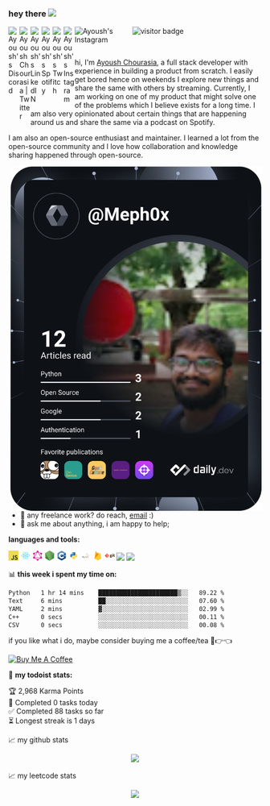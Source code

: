### hey there <img src="https://media.giphy.com/media/hvRJCLFzcasrR4ia7z/giphy.gif" width="25px">
<a href="https://discord.gg/RjjEKMnJ">
  <img align="left" alt="Ayoush's Discord" width="22px" src="https://raw.githubusercontent.com/peterthehan/peterthehan/master/assets/discord.svg" />
</a>
<a href="https://twitter.com/ayoushhorcrux">
  <img align="left" alt="Ayoush Chourasia | Twitter" width="22px" src="https://raw.githubusercontent.com/peterthehan/peterthehan/master/assets/twitter.svg" />
</a>
<a href="https://www.linkedin.com/in/ayoush-chourasia-767041b4/">
  <img align="left" alt="Ayoush's LinkedIN" width="22px" src="https://raw.githubusercontent.com/peterthehan/peterthehan/master/assets/linkedin.svg" />
</a>
<a href="https://open.spotify.com/user/31bys2w63zcrkal27oi2zoh3t2jq?si=5e21b5a660d6498b">
  <img align="left" alt="Ayoush's Spotify" width="22px" src="https://upload.wikimedia.org/wikipedia/commons/1/19/Spotify_logo_without_text.svg" />
</a>
<a href="https://www.twitch.tv/help_buddy">
  <img align="left" alt="Ayoush's Twitch" width="22px" src="https://upload.wikimedia.org/wikipedia/commons/2/26/Twitch_logo.svg" />
</a>
<a href="https://www.instagram.com/mephistopheles_soul/">
  <img align="left" alt="Ayoush's Instagram" width="22px" src="https://upload.wikimedia.org/wikipedia/commons/e/e7/Instagram_logo_2016.svg" />
</a>
<a href="https://ayoushchourasia.medium.com/">
  <img align="left" alt="Ayoush's Instagram" width="115px" src="https://upload.wikimedia.org/wikipedia/commons/0/0d/Medium_%28website%29_logo.svg" />
</a>

![visitor badge](https://visitor-badge.glitch.me/badge?page_id=ayoush&left_color=red&right_color=green) 

<br />

hi, I'm [Ayoush Chourasia](https://ayoush.github.io/), a full stack developer with experience in building a product from scratch. I easily get bored hence on weekends I explore new things and share the same with others by streaming. Currently, I am working on one of my product that might solve one of the problems which I believe exists for a long time. I am also very opinionated about certain things that are happening around us and share the same via a podcast on Spotify.

I am also an open-source enthusiast and maintainer. I learned a lot from the open-source community and I love how collaboration and knowledge sharing happened through open-source.



<a href="https://app.daily.dev/Meph0x"><img align="right" src="https://github.com/Ayoush/ayoush/blob/master/devcard.svg" width="500"  alt="Ayoush Chourasia's Dev Card"/></a>
  
- 💼 any freelance work? do reach, [email](mailto:ayoushchourasia@gmail.com) :)
- 💬 ask me about anything, i am happy to help;

**languages and tools:**  

<code><img height="20" src="https://raw.githubusercontent.com/github/explore/80688e429a7d4ef2fca1e82350fe8e3517d3494d/topics/javascript/javascript.png"></code>
<code><img height="20" src="https://raw.githubusercontent.com/github/explore/80688e429a7d4ef2fca1e82350fe8e3517d3494d/topics/react/react.png"></code>
<code><img height="20" src="https://raw.githubusercontent.com/github/explore/5c058a388828bb5fde0bcafd4bc867b5bb3f26f3/topics/graphql/graphql.png"></code>
<code><img height="20" src="https://raw.githubusercontent.com/github/explore/80688e429a7d4ef2fca1e82350fe8e3517d3494d/topics/nodejs/nodejs.png"></code>
<code><img height="20" src="https://raw.githubusercontent.com/github/explore/80688e429a7d4ef2fca1e82350fe8e3517d3494d/topics/cpp/cpp.png"></code>
<code><img height="20" src="https://raw.githubusercontent.com/github/explore/80688e429a7d4ef2fca1e82350fe8e3517d3494d/topics/python/python.png"></code>
<code><img height="20" src="https://raw.githubusercontent.com/github/explore/80688e429a7d4ef2fca1e82350fe8e3517d3494d/topics/mysql/mysql.png"></code>
<code><img height="20" src="https://raw.githubusercontent.com/github/explore/80688e429a7d4ef2fca1e82350fe8e3517d3494d/topics/firebase/firebase.png"></code>
<code><img height="20" src="https://raw.githubusercontent.com/github/explore/80688e429a7d4ef2fca1e82350fe8e3517d3494d/topics/git/git.png"></code>
<code><img height="20" src="https://upload.wikimedia.org/wikipedia/commons/9/92/Official_Elixir_logo.png"></code>
<code><img height="20" src="https://upload.wikimedia.org/wikipedia/commons/2/29/Postgresql_elephant.svg"></code>

📊 **this week i spent my time on:**
<!--START_SECTION:waka-->

```text
Python   1 hr 14 mins    ██████████████████████▒░░   89.22 %
Text     6 mins          ██░░░░░░░░░░░░░░░░░░░░░░░   07.60 %
YAML     2 mins          ▓░░░░░░░░░░░░░░░░░░░░░░░░   02.99 %
C++      0 secs          ░░░░░░░░░░░░░░░░░░░░░░░░░   00.11 %
CSV      0 secs          ░░░░░░░░░░░░░░░░░░░░░░░░░   00.08 %
```

<!--END_SECTION:waka-->

if you like what i do, maybe consider buying me a coffee/tea 🥺👉👈

<a href="https://www.buymeacoffee.com/ayoushchourasia" target="_blank"><img src="https://cdn.buymeacoffee.com/buttons/v2/default-red.png" alt="Buy Me A Coffee" width="150" ></a>

🚧 **my todoist stats:**
<!-- TODO-IST:START -->
🏆  2,968 Karma Points           
🌸  Completed 0 tasks today           
✅  Completed 88 tasks so far           
⏳  Longest streak is 1 days
<!-- TODO-IST:END -->


📈 my github stats

<p align="center"> <img height="180em" src="https://github-readme-stats.vercel.app/api?username=Ayoush&show_icons=true&hide_border=true&&count_private=true&include_all_commits=true" />

📈 my leetcode stats

<p align="center"> <img height="400em" src="https://leetcard.jacoblin.cool/Ayoush_Chourasia?ext=activity&font=Dancing_Script" />
